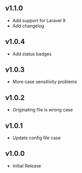 ## v1.1.0

+ Add support for Laravel 9
+ Add changelog

## v1.0.4

+ Add status badges

## v1.0.3

+ More case sensitivity problems

## v1.0.2

+ Originating file is wrong case

## v1.0.1

+ Update config file case

## v1.0.0

+ Initial Release